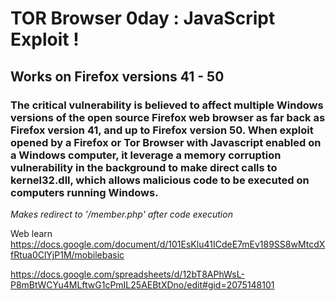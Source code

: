 # TOR Browser 0day : JavaScript Exploit !
## Works on Firefox versions 41 - 50
### The critical vulnerability is believed to affect multiple Windows versions of the open source Firefox web browser as far back as Firefox version 41, and up to Firefox version 50. When exploit opened by a Firefox or Tor Browser with Javascript enabled on a Windows computer, it leverage a memory corruption vulnerability in the background to make direct calls to kernel32.dll, which allows malicious code to be executed on computers running Windows.
<i>Makes redirect to '/member.php' after code execution</i>





Web learn
https://docs.google.com/document/d/101EsKlu41ICdeE7mEv189SS8wMtcdXfRtua0ClYjP1M/mobilebasic



https://docs.google.com/spreadsheets/d/12bT8APhWsL-P8mBtWCYu4MLftwG1cPmIL25AEBtXDno/edit#gid=2075148101
